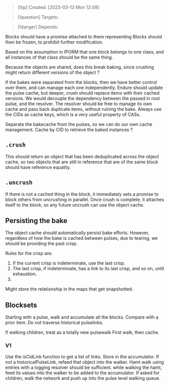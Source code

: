 
>[!tip] Created: [2023-03-13 Mon 12:09]

>[!question] Targets: 

>[!danger] Depends: 

Blocks should have a promise attached to them representing
Blocks should then be frozen, to prohibit further modification.

Based on the assumption in IPORM that one block belongs to one class, and all instances of that class should be the same thing.

Because the objects are shared, does this break baking, since crushing might return different versions of the object ?

If the bakes were separated from the blocks, then we have better control over them, and can manage each one independently.
Endure should update the pulse cache, but deeper, crush should replace items with their cached versions. 
We would decouple the dependency between the passed in root pulse, and the resolver.  The resolver should be free to manage its own cache and pass back duplicate items, without ruining the bake.
Always use the CIDs as cache keys, which is a very useful property of CASs.

Separate the bakecache from the pulses, so we can do our own cache management.
Cache by CID to retrieve the baked instances ?

## `.crush` 
This should return an object that has been deduplicated across the object cache, so two objects that are still in reference that are of the same block should have reference equality.

## `.uncrush` 
If there is not a cached thing in the block, it immediately sets a promise to block others from uncrushing in parallel.
Once crush is complete, it attaches itself to the block, so any future uncrush can use the object cache.

## Persisting the bake
The object cache should automatically persist bake efforts.
However, regardless of how the bake is cached between pulses, due to tearing, we should be providing the past crisp.

Rules for the crisp are:
1. If the current crisp is indeterminate, use the last crisp.
2. The last crisp, if indeterminate, has a link to its last crisp, and so on, until exhaustion.
3. 

Might store the relationship in the maps that get snapshotted.

## Blocksets
Starting with a pulse, walk and accumulate all the blocks.
Compare with a prior item.
Do not traverse historical pulselinks.

If walking children, treat as a totally new pulsewalk
First walk, then cache.

### V1
Use the isCidLink function to get a list of links.
Store in the accumulator.
If not a historicalPulseLink, refeed that object into the walker.
Hamt walk using entries with a logging resolver should be sufficient.
while walking the hamt, feed its values into the walker to be added to the accumulator.
If asked for children, walk the network and push up into the pulse level walking queue.

